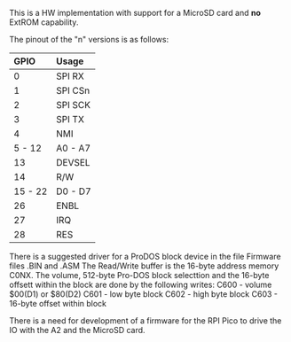 This is a HW implementation with support for a MicroSD card and **no** ExtROM capability.

The pinout of the "n" versions is as follows:

| GPIO    | Usage     |
|:--------|:----------|
| 0       |  SPI RX   |
| 1       |  SPI CSn  |
| 2       |  SPI SCK  |
| 3       |  SPI TX   |
| 4       |  NMI      |
| 5 - 12  | A0 - A7   |
| 13      | DEVSEL    |
| 14      | R/W       |
| 15 - 22 | D0 - D7   |
| 26      | ENBL      |
| 27      |  IRQ      |
| 28      |  RES      |

There is a suggested driver for a ProDOS block device in the file Firmware files .BIN and .ASM
The Read/Write buffer is the 16-byte address memory C0NX. The volume, 512-byte Pro-DOS block selecttion and the 16-byte offsett within the block are done by the following writes:
C600 - volume $00(D1) or $80(D2)
C601 - low byte block
C602 - high byte block
C603 - 16-byte offset within block 

There is a need for development of a firmware for the RPI Pico to drive the IO with the A2 and the MicroSD card.
